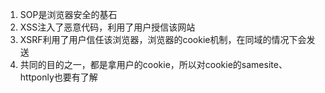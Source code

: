<!--
 * @description: 
 * @author: xiangrong.liu
 * @Date: 2020-06-28 17:59:27
 * @LastEditors: xiangrong.liu
 * @LastEditTime: 2020-06-28 18:05:07
--> 

1. SOP是浏览器安全的基石
2. XSS注入了恶意代码，利用了用户授信该网站
3. XSRF利用了用户信任该浏览器，浏览器的cookie机制，在同域的情况下会发送
4. 共同的目的之一，都是拿用户的cookie，所以对cookie的samesite、httponly也要有了解